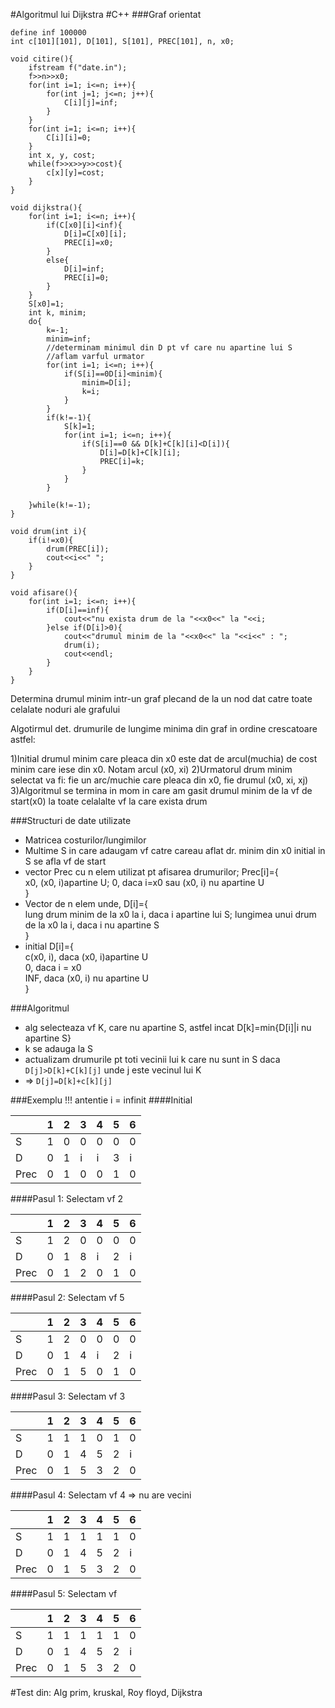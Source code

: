 #Algoritmul lui Dijkstra
#C++
###Graf orientat

```
define inf 100000
int c[101][101], D[101], S[101], PREC[101], n, x0;

void citire(){
	ifstream f("date.in");
	f>>n>>x0;
	for(int i=1; i<=n; i++){
		for(int j=1; j<=n; j++){
			C[i][j]=inf;
		}
	}
	for(int i=1; i<=n; i++){
		C[i][i]=0;
	}
	int x, y, cost;
	while(f>>x>>y>>cost){
		c[x][y]=cost;
	}
}

void dijkstra(){
	for(int i=1; i<=n; i++){
		if(C[x0][i]<inf){
			D[i]=C[x0][i];
			PREC[i]=x0;
		}
		else{
			D[i]=inf;
			PREC[i]=0;
		}
	}
	S[x0]=1;
	int k, minim;
	do{
		k=-1;
		minim=inf;
		//determinam minimul din D pt vf care nu apartine lui S
		//aflam varful urmator
		for(int i=1; i<=n; i++){
			if(S[i]==0D[i]<minim){
				minim=D[i];
				k=i;
			}
		}
		if(k!=-1){
			S[k]=1;
			for(int i=1; i<=n; i++){
				if(S[i]==0 && D[k]+C[k][i]<D[i]){
					D[i]=D[k]+C[k][i];
					PREC[i]=k;
				}
			}
		}

	}while(k!=-1);
}

void drum(int i){
	if(i!=x0){
		drum(PREC[i]);
		cout<<i<<" ";
	}
}

void afisare(){
	for(int i=1; i<=n; i++){
		if(D[i]==inf){
			cout<<"nu exista drum de la "<<x0<<" la "<<i;
		}else if(D[i]>0){
			cout<<"drumul minim de la "<<x0<<" la "<<i<<" : ";
			drum(i);
			cout<<endl;
		}
	}
}
```
Determina drumul minim intr-un graf plecand de la un nod dat catre toate celalate noduri ale grafului

Algotirmul det. drumurile de lungime minima din graf in ordine crescatoare astfel:

1)Initial drumul minim care pleaca din x0 este dat de arcul(muchia) de cost minim care iese din x0. Notam arcul (x0, xi)
2)Urmatorul drum minim selectat va fi: fie un arc/muchie care pleaca din x0, fie drumul (x0, xi, xj)
3)Algoritmul se termina in mom in care am gasit drumul minim de la vf de start(x0) la toate celalalte vf la care exista drum

###Structuri de date utilizate

- Matricea costurilor/lungimilor
- Multime S in care adaugam vf catre careau aflat dr. minim din x0
initial in S se afla vf de start
- vector Prec cu n elem utilizat pt afisarea drumurilor; Prec[i]={<br>
	x0, (x0, i)apartine U;
	0, daca i=x0 sau (x0, i) nu apartine U
<br>}
- Vector de n elem unde, D[i]={<br>lung drum minim de la x0 la i, daca i apartine lui S;
								lungimea unui drum de la x0 la i, daca i nu apartine S<br>}
- initial D[i]={<br>c(x0, i), daca (x0, i)apartine U<br>0, daca i = x0 <br> INF, daca (x0, i) nu apartine U <br>}

###Algoritmul

- alg selecteaza vf K, care nu apartine S, astfel incat D[k]=min{D[i]|i nu apartine S}
- k se adauga la S
- actualizam drumurile pt toti vecinii lui k care nu sunt in S daca ```D[j]>D[k]+C[k][j]``` unde j este vecinul lui K
- => ```D[j]=D[k]+c[k][j]```

###Exemplu
!!! antentie
i = infinit
####Initial

||1|2|3|4|5|6|
|----|-|-|-|-|-|-|
|S   |1|0|0|0|0|0|
|D   |0|1|i|i|3|i|
|Prec|0|1|0|0|1|0|

####Pasul 1: Selectam vf 2

||1|2|3|4|5|6|
|----|-|-|-|-|-|-|
|S   |1|2|0|0|0|0|
|D   |0|1|8|i|2|i|
|Prec|0|1|2|0|1|0|

####Pasul 2: Selectam vf 5

||1|2|3|4|5|6|
|----|-|-|-|-|-|-|
|S   |1|2|0|0|0|0|
|D   |0|1|4|i|2|i|
|Prec|0|1|5|0|1|0|

####Pasul 3: Selectam vf 3

||1|2|3|4|5|6|
|----|-|-|-|-|-|-|
|S   |1|1|1|0|1|0|
|D   |0|1|4|5|2|i|
|Prec|0|1|5|3|2|0|

####Pasul 4: Selectam vf 4 => nu are vecini

||1|2|3|4|5|6|
|----|-|-|-|-|-|-|
|S   |1|1|1|1|1|0|
|D   |0|1|4|5|2|i|
|Prec|0|1|5|3|2|0|

####Pasul 5: Selectam vf 

||1|2|3|4|5|6|
|----|-|-|-|-|-|-|
|S   |1|1|1|1|1|0|
|D   |0|1|4|5|2|i|
|Prec|0|1|5|3|2|0|

#Test din:  Alg prim, kruskal, Roy floyd, Dijkstra